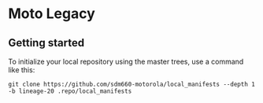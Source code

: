Moto Legacy
===========

Getting started
---------------

To initialize your local repository using the master trees, use a command like this:
```
git clone https://github.com/sdm660-motorola/local_manifests --depth 1 -b lineage-20 .repo/local_manifests
```
